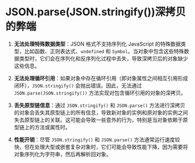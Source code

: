 # JSON.parse(JSON.stringify())深拷贝的弊端

1. **无法处理特殊数据类型**：JSON 格式不支持序列化 JavaScript 的特殊数据类型，比如函数、正则表达式、`undefined` 和 `Symbol`。当对象中包含这些特殊数据类型时，它们会在序列化和反序列化过程中丢失，导致深拷贝后的对象缺少这些信息。

2. **无法处理循环引用**：如果对象中存在循环引用（即对象属性之间相互引用形成闭环），`JSON.stringify()` 会抛出错误。因此，无法通过 `JSON.parse(JSON.stringify())` 方法实现对包含循环引用的对象的深拷贝。

3. **丢失原型链信息**：通过 `JSON.stringify()` 和 `JSON.parse()` 方法进行深拷贝的对象会丢失其原型链上的所有信息，导致新对象的实例和原对象的实例之间失去原型链上的关联。这可能会导致一些意外的行为，特别是当对象依赖于原型链上的方法或属性时。

4. **性能开销**：尽管 `JSON.stringify()` 和 `JSON.parse()` 方法通常运行速度较快，但在处理大型或嵌套复杂对象时，它们可能会导致性能下降，因为需要将对象序列化为字符串，然后再解析回对象。

